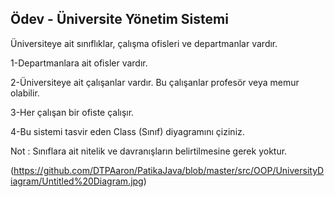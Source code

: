Ödev - Üniversite Yönetim Sistemi
---------------------------
Üniversiteye ait sınıflıklar, çalışma ofisleri ve departmanlar vardır.

1-Departmanlara ait ofisler vardır.

2-Üniversiteye ait çalışanlar vardır. Bu çalışanlar profesör veya memur olabilir.

3-Her çalışan bir ofiste çalışır.

4-Bu sistemi tasvir eden Class (Sınıf) diyagramını çiziniz.

Not : Sınıflara ait nitelik ve davranışların belirtilmesine gerek yoktur.

(https://github.com/DTPAaron/PatikaJava/blob/master/src/OOP/UniversityDiagram/Untitled%20Diagram.jpg)
